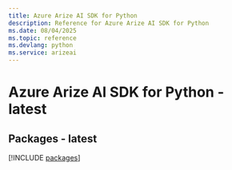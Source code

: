 ```yaml
---
title: Azure Arize AI SDK for Python
description: Reference for Azure Arize AI SDK for Python
ms.date: 08/04/2025
ms.topic: reference
ms.devlang: python
ms.service: arizeai
---
```

# Azure Arize AI SDK for Python - latest
## Packages - latest
[!INCLUDE [packages](arize-ai-index.md)]